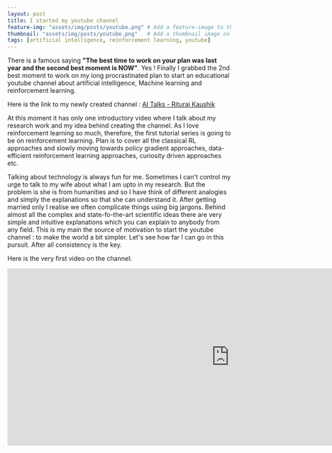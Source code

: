 ```yaml
---
layout: post
title: I started my youtube channel 
feature-img: "assets/img/posts/youtube.png" # Add a feature-image to the post
thumbnail: "assets/img/posts/youtube.png"   # Add a thumbnail image on blog view
tags: [artificial intelligence, reinforcement learning, youtube]
---
```

There is a famous saying **"The best time to work on your plan was last year and the second best moment is NOW"**. Yes ! Finally I grabbed the 2nd best moment to work on my long procrastinated plan to start an educational youtube channel about artificial intelligence, Machine learning and reinforcement learning. 

Here is the link to my newly created channel : [AI Talks - Rituraj Kaushik](https://www.youtube.com/channel/UCwrblBV2g0m8SuG8jQbhjuA/videos?view_as=subscriber) 

At this moment it has only one introductory video where I talk about my research work and my idea behind creating the channel. As I love reinforcement learning so much, therefore, the first tutorial series is going to be on reinforcement learning. Plan is to cover all the classical RL approaches and slowly moving towards policy gradient approaches, data-efficient reinforcement learning approaches, curiosity driven approaches etc. 

Talking about technology is always fun for me. Sometimes I can't control my urge to talk to my wife about what I am upto in my research. But the problem is she is from humanities and so I have think of different analogies and simply the explanations so that she can understand it. After getting married only I realise we often complicate things using big jargons. Behind almost all the complex and state-fo-the-art scientific ideas there are very simple and intuitive explanations which you can explain to anybody from any field. This is my main the source of motivation to start the youtube channel : to make the world a bit simpler. Let's see how far I can go in this pursuit. After all consistency is the key.

Here is the very first video on the channel:
<center>
<iframe width="1000" height="400" src="https://www.youtube.com/embed/MO2qCKzR3F8" frameborder="0" allow="accelerometer; autoplay; encrypted-media; gyroscope; picture-in-picture" allowfullscreen></iframe>
</center>
